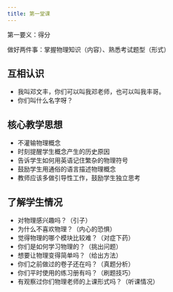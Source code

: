 ```yaml
---
title: 第一堂课
---
```


第一要义：得分

做好两件事：掌握物理知识（内容）、熟悉考试题型（形式）

## 互相认识

- 我叫邓文丰，你们可以叫我邓老师，也可以叫我丰哥。
- 你们叫什么名字呀？

## 核心教学思想

- 不灌输物理概念
- 时刻提醒学生概念产生的历史原因
- 告诉学生如何用英语记住繁杂的物理符号
- 鼓励学生用通俗的语言描述物理概念
- 教师应该多做引导性工作，鼓励学生独立思考

## 了解学生情况

- 对物理感兴趣吗？（引子）
- 为什么不喜欢物理？（内心的恐惧）
- 觉得物理的哪个模块比较难？（对症下药）
- 你们是如何学习物理的？（挑出问题）
- 想要让物理变得简单吗？（给出方法）
- 你们之前做过的卷子还在吗？（真题分析）
- 你们平时使用的练习册有吗？（刷题技巧）
- 有观察过你们物理老师的上课形式吗？（听课情况）